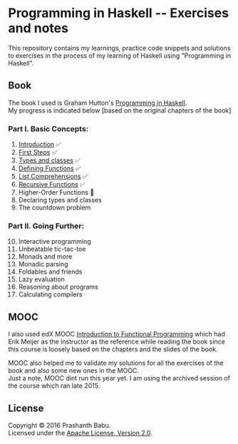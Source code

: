 # Programming in Haskell -- Exercises and notes

This repository contains my learnings, practice code snippets and solutions to exercises in the process of my learning of Haskell using "Programming in Haskell".

## Book
The book I used is Graham Hutton's [Programming in Haskell](http://www.cs.nott.ac.uk/~pszgmh/pih.html).<br>
My progress is indicated below [based on the original chapters of the book]

### Part I. Basic Concepts:
1. [Introduction](https://github.com/P7h/Programming_in_Haskell/tree/master/Chap%231__Introduction) 				:white_check_mark:
2. [First Steps](https://github.com/P7h/Programming_in_Haskell/tree/master/Chap%232__First_steps)					:white_check_mark:
3. [Types and classes](https://github.com/P7h/Programming_in_Haskell/tree/master/Chap%233__Types_and_classes) 			:white_check_mark:
4. [Defining Functions](https://github.com/P7h/Programming_in_Haskell/tree/master/Chap%234__Defining_functions) 			:white_check_mark:
5. [List Comprehensions](https://github.com/P7h/Programming_in_Haskell/tree/master/Chap%235__List_comprehensions)			:white_check_mark:
6. [Recursive Functions](https://github.com/P7h/Programming_in_Haskell/tree/master/Chap%236__Recursion)			:white_check_mark:
7. Higher-Order Functions :construction:
8. Declaring types and classes
9. The countdown problem

### Part II. Going Further:
10. Interactive programming
11. Unbeatable tic-tac-toe
12. Monads and more
13. Monadic parsing
14. Foldables and friends
15. Lazy evaluation
16. Reasoning about programs
17. Calculating compilers


## MOOC
I also used edX MOOC [Introduction to Functional Programming](https://www.edx.org/course/introduction-functional-programming-delftx-fp101x-0) which had Erik Meijer as the instructor as the reference while reading the book since this course is loosely based on the chapters and the slides of the book.

MOOC also helped me to validate my solutions for all the exercises of the book and also some new ones in the MOOC.<br>
Just a note, MOOC dint run this year yet. I am using the archived session of the course which ran late 2015.


## License
Copyright &copy; 2016 Prashanth Babu.<br>
Licensed under the [Apache License, Version 2.0](LICENSE).